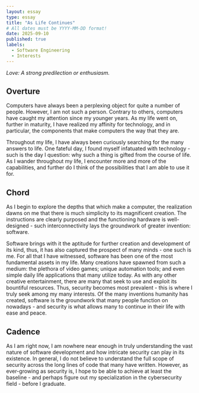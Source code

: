 ```yaml
---
layout: essay
type: essay
title: "As Life Continues"
# All dates must be YYYY-MM-DD format!
date: 2025-09-10
published: true
labels:
  - Software Engineering
  - Interests
---
```



*Love: A strong predilection or enthusiasm.*

## Overture

Computers have always been a perplexing object for quite a number of people. However, I am not such a person. Contrary to others, computers have caught my attention since my younger years. As my life went on, further in maturity, I have realized my affinity for technology, and in particular, the components that make computers the way that they are.

Throughout my life, I have always been curiously searching for the many answers to life. One fateful day, I found myself infatuated with technology - such is the day I question: why such a thing is gifted from the course of life. As I wander throughout my life, I encounter more and more of the capabilities, and further do I think of the possibilities that I am able to use it for.

## Chord

As I begin to explore the depths that which make a computer, the realization dawns on me that there is much simplicity to its magnificent creation. The instructions are clearly purposed and the functioning hardware is well-designed - such interconnectivity lays the groundwork of greater invention: software.

Software brings with it the aptitude for further creation and development of its kind, thus, it has also captured the prospect of many minds - one such is me. For all that I have witnessed, software has been one of the most fundamental assets in my life. Many creations have spawned from such a medium: the plethora of video games; unique automation tools; and even simple daily life applications that many utilize today. As with any other creative entertainment, there are many that seek to use and exploit its bountiful resources. Thus, security becomes most prevalent - this is where I truly seek among my many interests. Of the many inventions humanity has created, software is the groundwork that many people function on nowadays - and security is what allows many to continue in their life with ease and peace.

## Cadence

As I am right now, I am nowhere near enough in truly understanding the vast nature of software development and how intricate security can play in its existence. In general, I do not believe to understand the full scope of security across the long lines of code that many have written. However, as ever-growing as security is, I hope to be able to achieve at least the baseline - and perhaps figure out my specialization in the cybersecurity field - before I graduate.
